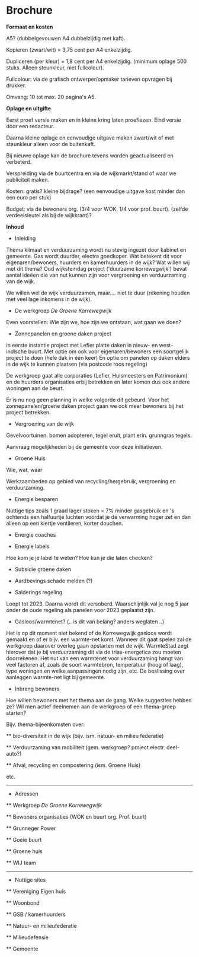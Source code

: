 # Brochure

**Formaat en kosten**

A5? (dubbelgevouwen A4 dubbelzijdig met kaft). 

Kopieren (zwart/wit) = 3,75 cent per A4 enkelzijdig.

Dupliceren (per kleur) = 1,8 cent per A4 enkelzijdig. (minimum oplage 500 stuks. Alleen steunkleur, niet fullcolour).

Fullcolour: via de grafisch ontwerper/opmaker tarieven opvragen bij drukker.

Omvang: 10 tot max. 20 pagina's A5.

**Oplage en uitgifte**

Eerst proef versie maken en in kleine kring laten proeflezen. Eind versie door een redacteur.

Daarna kleine oplage en eenvoudige uitgave maken zwart/wit of met steunkleur alleen voor de buitenkaft.

Bij nieuwe oplage kan de brochure tevens worden geactualiseerd en verbeterd.

Verspreiding via de buurtcentra en via de wijkmarkt/stand of waar we publiciteit maken.

Kosten: gratis? kleine bijdrage? (een eenvoudige uitgave kost minder dan een euro per stuk)

Budget: via de bewoners org. (3/4 voor WOK, 1/4 voor prof. buurt). (zelfde verdeelsleutel als bij de wijkkrant)?

**Inhoud**

* Inleiding

Thema klimaat en verduurzaming wordt nu stevig ingezet door kabinet en gemeente. Gas wordt duurder, electra goedkoper. Wat betekent dit voor eigenaren/bewoners, huurders en kamerhuurders in de wijk? Wat willen wij met dit thema? Oud wijkstemdag project ('duurzame korrewegwijk') bevat aantal ideëen die van nut kunnen zijn voor vergroening en verduurzaming van de wijk.

We willen wel de wijk verduurzamen, maar.... niet te duur (rekening houden met veel lage inkomens in de wijk).

* De werkgroep *De Groene Korrewegwijk*

Even voorstellen: Wie zijn we, hoe zijn we ontstaan, wat gaan we doen?

* Zonnepanelen en groene daken project

in eerste instantie project met Lefier platte daken in nieuw- en west-indische buurt. 
Met optie om ook voor eigenaren/bewoners een soortgelijk project te doen (hele dak in één keer)
En optie om panelen op daken elders in de wijk te kunnen plaatsen (via postcode roos regeling)

De werkgroep gaat alle corporaties (Lefier, Huismeesters en Patrimonium) en de huurders organisaties erbij betrekken en later komen dus ook andere woningen aan de beurt.

Er is nu nog geen planning in welke volgorde dit gebeurd. Voor het zonnepanelen/groene daken project gaan we ook meer bewoners bij het project betrekken.

* Vergroening van de wijk

Gevelvoortuinen. bomen adopteren, tegel eruit, plant erin. grunngras tegels.

Aanvraag mogelijkheden bij de gemeente voor deze initiatieven.

* Groene Huis

Wie, wat, waar

Werkzaamheden op gebied van recycling/hergebruik, vergroening en verduurzaming.

* Energie besparen

Nuttige tips zoals 1 graad lager stoken = 7% minder gasgebruik en 's ochtends een halfuurtje luchten voordat je de verwarming hoger zet en dan alleen op een kiertje ventileren, korter douchen.

* Energie coaches

* Energie labels

Hoe kom je je label te weten? Hoe kun je die laten checken?

* Subsidie groene daken

* Aardbevings schade melden (?)

* Salderings regeling

Loopt tot 2023. Daarna wordt dit versoberd. Waarschijnlijk val je nog 5 jaar onder de oude regeling als panelen voor 2023 geplaatst zijn.

* Gasloos/warmtenet?  (.. is dit van belang? anders weglaten ..)

Het is op dit moment niet bekend of de Korrewegwijk gasloos wordt gemaakt en of er bijv. een warmte-net komt. Wanneer dit gaat spelen zal de werkgroep daarover overleg gaan opstarten met de wijk. WarmteStad zegt hierover dat je bij verduurzaming dit via de trias-energetica zou moeten doorrekenen. Het nut van een warmtenet voor verduurzaming hangt van veel factoren af, zoals de soort warmtebron, temperatuur (hoog of laag), type woningen en welke aanpassingen nodig zijn, etc. De beslissing over aanleggen warmte-net ligt bij gemeente. 

* Inbreng bewoners

Hoe willen bewoners met het thema aan de gang. Welke suggesties hebben ze? Wil men actief deelnemen aan de werkgroep of een thema-groep starten?

Bijv. thema-bijeenkomsten over:

** bio-diversiteit in de wijk (bijv. ism. natuur- en milieu federatie)

** Verduurzaming van mobiliteit  (gem. werkgroep? project electr. deel-auto?)

** Afval, recycling en compostering (ism. Groene Huis)

etc.

---

* Adressen

** Werkgroep *De Groene Korrewegwijk*

** Bewoners organisaties (WOK en buurt org. Prof. buurt)

** Grunneger Power

** Goeie buurt

** Groene huis

** WIJ team

---

* Nuttige sites

** Vereniging Eigen huis

** Woonbond

** GSB / kamerhuurders

** Natuur- en milieufederatie

** Milieudefensie

** Gemeente
